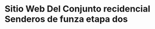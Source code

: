 <img src="https://repository-images.githubusercontent.com/315184783/0c0e7c00-2d0e-11eb-8916-b26c91fd8aa2" alt="">




# Sitio Web Del Conjunto recidencial Senderos de funza etapa dos 
